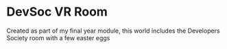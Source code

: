 # DevSoc VR Room
 Created as part of my final year module, this world includes the Developers Society room with a few easter eggs
